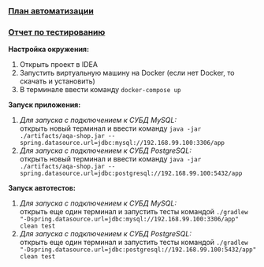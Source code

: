### [План автоматизации](docs/Plan.md)  

### [Отчет по тестированию](docs/Report.md)

**Настройка окружения:**  
1. Открыть проект в IDEA
2. Запустить виртуальную машину на Docker (если нет Docker, то скачать и установить)
3. В терминале ввести команду `docker-compose up`  

**Запуск приложения:**
1. *Для запуска с подключением к СУБД MySQL:*  
открыть новый терминал и ввести команду `java -jar ./artifacts/aqa-shop.jar --spring.datasource.url=jdbc:mysql://192.168.99.100:3306/app`
2. *Для запуска с подключением к СУБД PostgreSQL:*  
открыть новый терминал и ввести команду `java -jar ./artifacts/aqa-shop.jar --spring.datasource.url=jdbc:postgresql://192.168.99.100:5432/app`  

**Запуск автотестов:**  
1. *Для запуска с подключением к СУБД MySQL:*  
открыть еще один терминал и запустить тесты командой `./gradlew "-Dspring.datasource.url=jdbc:mysql://192.168.99.100:3306/app" clean test`
2. *Для запуска с подключением к СУБД PostgreSQL:*  
открыть еще один терминал и запустить тесты командой `./gradlew "-Dspring.datasource.url=jdbc:postgresql://192.168.99.100:5432/app" clean test`